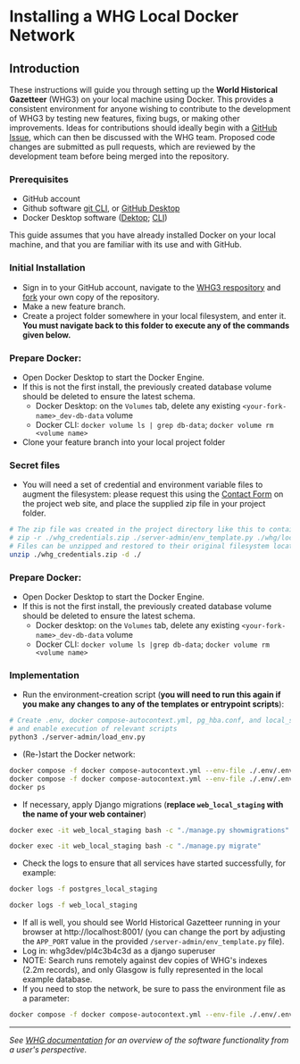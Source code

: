 # Installing a WHG Local Docker Network

## Introduction

These instructions will guide you through setting up the **World Historical Gazetteer** (WHG3) on your local machine using Docker. This provides a consistent environment for anyone wishing to contribute to the development of WHG3 by testing new features, fixing bugs, or making other improvements. Ideas for contributions should ideally begin with a [GitHub Issue](https://github.com/WorldHistoricalGazetteer/whg3/issues), which can then be discussed with the WHG team. Proposed code changes are submitted as pull requests, which are reviewed by the development team before being merged into the repository.

### Prerequisites
- GitHub account
- Github software [git CLI](https://github.com/cli/cli), or [GitHub Desktop](https://desktop.github.com/)
- Docker Desktop software ([Dektop](https://www.docker.com/products/docker-desktop/); [CLI](https://www.docker.com/products/cli/))

This guide assumes that you have already installed Docker on your local machine, and that you are familiar with its use and with GitHub.

### Initial Installation
- Sign in to your GitHub account, navigate to the [WHG3 respository](https://github.com/WorldHistoricalGazetteer/whg3) and [fork](https://docs.github.com/en/get-started/quickstart/fork-a-repo) your own copy of the repository.
- Make a new feature branch.
- Create a project folder somewhere in your local filesystem, and enter it. **You must navigate back to this folder to execute any of the commands given below.**

### Prepare Docker:
- Open Docker Desktop to start the Docker Engine.
- If this is not the first install, the previously created database volume should be deleted to ensure the latest schema. 
    - Docker Desktop: on the `Volumes` tab, delete any existing `<your-fork-name>_dev-db-data` volume
    - Docker CLI: `docker volume ls | grep db-data`; `docker volume rm <volume name>`
- Clone your feature branch into your local project folder

### Secret files
- You will need a set of credential and environment variable files to augment the filesystem: please request this using the [Contact Form](https://whgazetteer.org/) on the project web site, and place the supplied zip file in your project folder.
```sh
# The zip file was created in the project directory like this to contain the files and folder indicated:
# zip -r ./whg_credentials.zip ./server-admin/env_template.py ./whg/local_settings.py ./whg/authorisation
# Files can be unzipped and restored to their original filesystem locations like this (navigate first to your project folder):
unzip ./whg_credentials.zip -d ./
```

### Prepare Docker:
- Open Docker Desktop to start the Docker Engine.
- If this is not the first install, the previously created database volume should be deleted to ensure the latest schema. 
    - Docker desktop: on the `Volumes` tab, delete any existing `<your-fork-name>_dev-db-data` volume
    - Docker CLI: `docker volume ls |grep db-data`; `docker volume rm <volume name>`

### Implementation
- Run the environment-creation script (**you will need to run this again if you make any changes to any of the templates or entrypoint scripts**):
```sh
# Create .env, docker compose-autocontext.yml, pg_hba.conf, and local_settings_autocontext.py,
# and enable execution of relevant scripts
python3 ./server-admin/load_env.py
```
- (Re-)start the Docker network:
```sh
docker compose -f docker compose-autocontext.yml --env-file ./.env/.env down && \
docker compose -f docker compose-autocontext.yml --env-file ./.env/.env up -d && \
docker ps
```
- If necessary, apply Django migrations (**replace `web_local_staging` with the name of your web container**)
```bash
docker exec -it web_local_staging bash -c "./manage.py showmigrations"
```
```bash
docker exec -it web_local_staging bash -c "./manage.py migrate"
```
- Check the logs to ensure that all services have started successfully, for example:
```sh
docker logs -f postgres_local_staging
```
```sh
docker logs -f web_local_staging
```
- If all is well, you should see World Historical Gazetteer running in your browser at http://localhost:8001/ (you can change the port by adjusting the `APP_PORT` value in the provided `/server-admin/env_template.py` file).
- Log in: whg3dev/pl4c3b4c3d as a django superuser
- NOTE: Search runs remotely against dev copies of WHG's indexes (2.2m records), and only Glasgow is fully represented in the local example database.
- If you need to stop the network, be sure to pass the environment file as a parameter:
```sh
docker compose -f docker compose-autocontext.yml --env-file ./.env/.env down
```
  
________________________

_See [WHG documentation](https://whgazetteer.org/documentation/) for an overview of the software functionality from a user's perspective._
